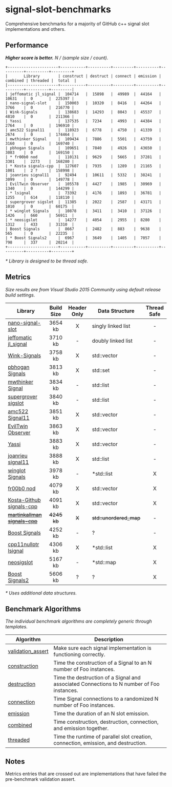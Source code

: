# signal-slot-benchmarks

Comprehensive benchmarks for a majority of GitHub c++ signal slot implementations and others.

Performance
-----------

**_Higher score is better._** _N / (sample size / count)._

```
+----------------------+-----------+----------+---------+----------+----------+----------+---------+
|       Library        | construct | destruct | connect | emission | combined | threaded |  total  |
|----------------------+-----------+----------+---------+----------+----------+----------+---------|
| jeffomatic jl_signal |  104714   |  15898   |  49989  |  44164   |  10631   |  0       |  225397 |
| nano-signal-slot     |  150003   |  10320   |  8416   |  44264   |  3766    |  0       |  216770 |
| Wink-Signals         |  138683   |  14293   |  8043   |  45537   |  4810    |  0       |  211366 |
| Yassi                |  137535   |  7234    |  4993   |  44384   |  2764    |  0       |  196910 |
| amc522 Signal11      |  118923   |  6778    |  4750   |  41339   |  2674    |  0       |  174464 |
| mwthinker Signal     |  109434   |  7886    |  5501   |  43759   |  3160    |  0       |  169740 |
| pbhogan Signals      |  109651   |  7840    |  4926   |  43650   |  3083    |  0       |  169150 |
| * fr00b0 nod         |  110131   |  9629    |  5665   |  37281   |  3301    |  2273    |  168280 |
| * Kosta signals-cpp  |  127607   |  7935    |  1289   |  21165   |  1001    |  2 ?     |  158998 |
| joanrieu signal11    |  92494    |  10611   |  5332   |  38241   |  3099    |  0       |  149778 |
| EvilTwin Observer    |  105578   |  4427    |  1985   |  30969   |  1340    |  0       |  144299 |
| * lsignal            |  73392    |  4176    |  1893   |  36781   |  1255    |  614     |  118110 |
| supergrover sigslot  |  11385    |  2022    |  2587   |  43171   |  1010    |  0       |  60175  |
| * winglot Signals    |  10878    |  3411    |  3410   |  37126   |  1426    |  660     |  56911  |
| * neosigslot         |  14277    |  4054    |  2955   |  8280    |  1312    |  433     |  31310  |
| Boost Signals        |  8667     |  2482    |  883    |  9638    |  565     |  0       |  22235  |
| * Boost Signals2     |  6967     |  3649    |  1405   |  7057    |  798     |  337     |  20214  |
+----------------------+-----------+----------+---------+----------+----------+----------+---------+
```
_* Library is designed to be thread safe._

Metrics
-------

_Size results are from Visual Studio 2015 Community using default release build settings._

| Library | Build Size | Header Only | Data Structure | Thread Safe |
| ------- |:----------:|:-----------:| -------------- |:-----------:|
| [nano-signal-slot](https://github.com/NoAvailableAlias/nano-signal-slot) | 3654 kb | X | singly linked list | - |
| [jeffomatic jl_signal](https://github.com/jeffomatic/jl_signal) | 3710 kb | - | doubly linked list | - |
| [Wink-Signals](https://github.com/miguelmartin75/Wink-Signals) | 3758 kb | X | std::vector | - |
| [pbhogan Signals](https://github.com/pbhogan/Signals) | 3813 kb | X | std::set | - |
| [mwthinker Signal](https://github.com/mwthinker/Signal) | 3834 kb | - | std::list | - |
| [supergrover sigslot](https://github.com/supergrover/sigslot) | 3840 kb | - | std::list | - |
| [amc522 Signal11](https://github.com/amc522/Signal11) | 3851 kb | X | std::vector | - |
| [EvilTwin Observer](http://eviltwingames.com/blog/the-observer-pattern-revisited/) | 3863 kb | X | std::vector | - |
| [Yassi](http://www.codeproject.com/Articles/867044/Yassi-Yet-Another-Signal-Slot-Implementation) | 3883 kb | X | std::vector | - |
| [joanrieu signal11](https://github.com/joanrieu/signal11) | 3888 kb | X | std::list | - |
| [winglot Signals](https://github.com/winglot/Signals) | 3978 kb | - | *std::list | X |
| [fr00b0 nod](https://github.com/fr00b0/nod) | 4079 kb | X | std::vector | X |
| [Kosta-Github signals-cpp](https://github.com/Kosta-Github/signals-cpp) | 4091 kb | X | std::vector | X |
| ~~[martinkallman signals-cpp](https://github.com/martinkallman/signals-cpp)~~ | ~~4245 kb~~ | ~~X~~ | ~~std::unordered_map~~ | - |
| [Boost Signals](http://www.boost.org/doc/libs/1_56_0/doc/html/signals.html) | 4252 kb | - | ? | - |
| [cpp11nullptr lsignal](https://github.com/cpp11nullptr/lsignal) | 4306 kb | X | *std::list | X |
| [neosigslot](http://www.i42.co.uk/stuff/neosigslot.htm) | 5167 kb | - | *std::map | X |
| [Boost Signals2](http://www.boost.org/doc/libs/1_58_0/doc/html/signals2.html) | 5606 kb | ? | ? | X |

_* Uses additional data structures._

Benchmark Algorithms
--------------------

_The individual benchmark algorithms are completely generic through templates._

| Algorithm | Description |
| --------- | ----------- |
| [validation_assert](https://github.com/NoAvailableAlias/signal-slot-benchmarks/blob/master/benchmark.hpp#L21) | Make sure each signal implementation is functioning correctly. |
| [construction](https://github.com/NoAvailableAlias/signal-slot-benchmarks/blob/master/benchmark.hpp#L50) | Time the construction of a Signal to an N number of Foo instances. |
| [destruction](https://github.com/NoAvailableAlias/signal-slot-benchmarks/blob/master/benchmark.hpp#L71) | Time the destruction of a Signal and associated Connections to N number of Foo instances. |
| [connection](https://github.com/NoAvailableAlias/signal-slot-benchmarks/blob/master/benchmark.hpp#L101) | Time Signal connections to a randomized N number of Foo instances. |
| [emission](https://github.com/NoAvailableAlias/signal-slot-benchmarks/blob/master/benchmark.hpp#L129) | Time the duration of an N slot emission. |
| [combined](https://github.com/NoAvailableAlias/signal-slot-benchmarks/blob/master/benchmark.hpp#L159) | Time construction, destruction, connection, and emission together. |
| [threaded](https://github.com/NoAvailableAlias/signal-slot-benchmarks/blob/master/benchmark.hpp#L186) | Time the runtime of parallel slot creation, connection, emission, and destruction. |

Notes
-----

Metrics entries that are crossed out are implementations that have failed the pre-benchmark validation assert.
